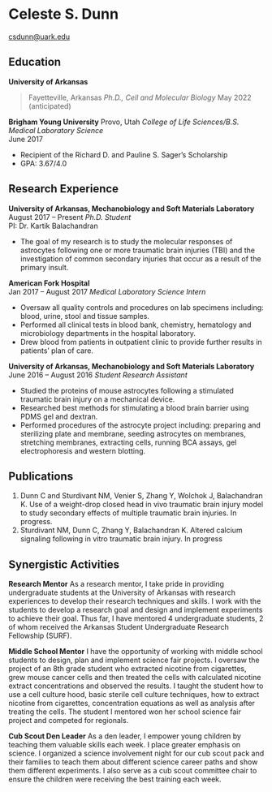 # Celeste S. Dunn #
csdunn@uark.edu
 
## Education ## 
**University of Arkansas**
> Fayetteville, Arkansas
*Ph.D., Cell and Molecular Biology*
> May 2022 (anticipated)

**Brigham Young University**
Provo, Utah
*College of Life Sciences/B.S. Medical Laboratory Science*						        
June 2017
* Recipient of the Richard D. and Pauline S. Sager’s Scholarship
* GPA: 3.67/4.0


## Research Experience ## 

**University of Arkansas, Mechanobiology and Soft Materials Laboratory**	        		 
August 2017 – Present
*Ph.D. Student*		
PI: Dr. Kartik Balachandran  
* The goal of my research is to study the molecular responses of astrocytes following one or more traumatic brain injuries (TBI) and the investigation of common secondary injuries that occur as a result of the primary insult.

**American Fork Hospital** 								             
Jan 2017 – August 2017
*Medical Laboratory Science Intern*                  
* Oversaw all quality controls and procedures on lab specimens including: blood, urine, stool and tissue samples.
* Performed all clinical tests in blood bank, chemistry, hematology and microbiology departments in the hospital laboratory. 
* Drew blood from patients in outpatient clinic to provide further results in patients’ plan of care. 

**University of Arkansas, Mechanobiology and Soft Materials Laboratory**		           
June 2016 – August 2016
*Student Research Assistant*								             	                
* Studied the proteins of mouse astrocytes following a stimulated traumatic brain injury on a mechanical device.
* Researched best methods for stimulating a blood brain barrier using PDMS gel and dextran. 
* Performed procedures of the astrocyte project including: preparing and sterilizing plate and membrane, seeding astrocytes on membranes, stretching membranes, extracting cells, running BCA assays, gel electrophoresis and western blotting.  


## Publications ##
1.	Dunn C and Sturdivant NM, Venier S, Zhang Y, Wolchok J, Balachandran K. Use of a weight-drop closed head in vivo traumatic brain injury model to study secondary effects of multiple traumatic brain injuries. In progress.
2.	Sturdivant NM, Dunn C, Zhang Y, Balachandran K. Altered calcium signaling following in vitro traumatic brain injury. In progress

## Synergistic Activities ##

**Research Mentor**
 As a research mentor, I take pride in providing undergraduate students at the University of Arkansas with research experiences to develop their research techniques and skills. I work with the students to develop a research goal and design and implement experiments to achieve their goal. Thus far, I have mentored 4 undergraduate students, 2 of whom received the Arkansas Student Undergraduate Research Fellowship (SURF).

**Middle School Mentor**
 I have the opportunity of working with middle school students to design, plan and implement  science fair projects. I oversaw the project of an 8th grade student who extracted nicotine from cigarettes, grew mouse cancer cells and then treated the cells with calculated nicotine extract concentrations and observed the results. I taught the student how to use a cell culture hood, basic sterile cell culture techniques, how to extract nicotine from cigarettes, concentration equations as well as analysis after treating the cells. The student I mentored won her school science fair project and competed for regionals. 

**Cub Scout Den Leader**
 As a den leader, I empower young children by teaching them valuable skills each week. I place greater emphasis on science. I organized a science involvement night for our cub scout pack and their families to teach them about different science career paths and show them different experiments. I also serve as a cub scout committee chair to ensure the children were receiving the best training each week. 


